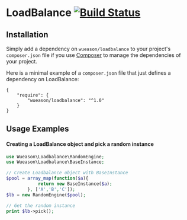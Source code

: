 # LoadBalance [![Build Status](https://api.travis-ci.org/wueason/loadbalance.svg)](https://travis-ci.org/wueason/loadbalance)

## Installation

Simply add a dependency on `wueason/loadbalance` to your project's `composer.json` file if you use [Composer](http://getcomposer.org/) to manage the dependencies of your project.

Here is a minimal example of a `composer.json` file that just defines a dependency on LoadBalance:

    {
        "require": {
            "wueason/loadbalance": "^1.0"
        }
    }

## Usage Examples

#### Creating a LoadBalance object and pick a random instance

```php
use Wueason\Loadbalance\RandomEngine;
use Wueason\Loadbalance\BaseInstance;

// Create Loadbalance object with BaseInstance
$pool = array_map(function($a){
            return new BaseInstance($a);
        }, ['A','B','C']);
$lb = new RandomEngine($pool);

// Get the random instance
print $lb->pick();
```
